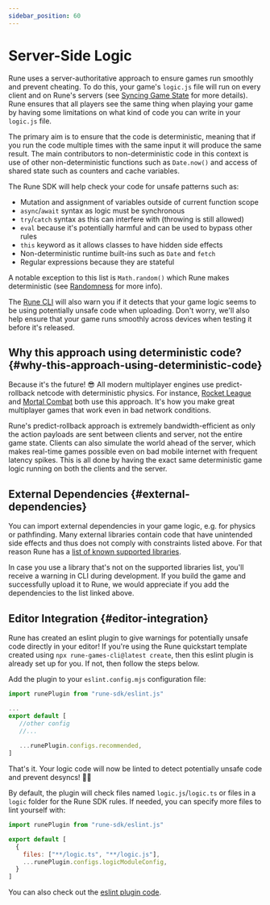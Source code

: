 ```yaml
---
sidebar_position: 60
---
```


# Server-Side Logic

Rune uses a server-authoritative approach to ensure games run smoothly and prevent cheating. To do this, your game's `logic.js` file will run on every client and on Rune's servers (see [Syncing Game State](../how-it-works/syncing-game-state) for more details). Rune ensures that all players see the same thing when playing your game by having some limitations on what kind of code you can write in your `logic.js` file.

The primary aim is to ensure that the code is deterministic, meaning that if you run the code multiple times with the same input it will produce the same result. The main contributors to non-deterministic code in this context is use of other non-deterministic functions such as `Date.now()` and access of shared state such as counters and cache variables.

The Rune SDK will help check your code for unsafe patterns such as:

- Mutation and assignment of variables outside of current function scope
- `async`/`await` syntax as logic must be synchronous
- `try`/`catch` syntax as this can interfere with  (throwing is still allowed)
- `eval` because it's potentially harmful and can be used to bypass other rules
- `this` keyword as it allows classes to have hidden side effects
- Non-deterministic runtime built-ins such as `Date` and `fetch`
- Regular expressions because they are stateful

A notable exception to this list is `Math.random()` which Rune makes deterministic (see [Randomness](../advanced/randomness.md) for more info).

The [Rune CLI](publishing/cli.md) will also warn you if it detects that your game logic seems to be using potentially unsafe code when uploading. Don't worry, we'll also help ensure that your game runs smoothly across devices when testing it before it's released.

## Why this approach using deterministic code? {#why-this-approach-using-deterministic-code}

Because it's the future! 😎 All modern multiplayer engines use predict-rollback netcode with deterministic physics. For instance, [Rocket League](https://www.youtube.com/watch?v=ueEmiDM94IE&t=1416s) and [Mortal Combat](https://www.youtube.com/watch?v=7jb0FOcImdg) both use this approach. It's how you make great multiplayer games that work even in bad network conditions.

Rune's predict-rollback approach is extremely bandwidth-efficient as only the action payloads are sent between clients and server, not the entire game state. Clients can also simulate the world ahead of the server, which makes real-time games possible even on bad mobile internet with frequent latency spikes. This is all done by having the exact same deterministic game logic running on both the clients and the server.

## External Dependencies {#external-dependencies}

You can import external dependencies in your game logic, e.g. for physics or pathfinding. Many external libraries contain code that have unintended side effects and thus does not comply with constraints listed above. For that reason Rune has a [list of known supported libraries](https://github.com/rune/rune/blob/staging/packages/vite-plugin-rune/src/dependency-whitelist.ts).

In case you use a library that's not on the supported libraries list, you'll receive a warning in CLI during development. If you build the game and successfully upload it to Rune, we would appreciate if you add the dependencies to the list linked above.


## Editor Integration {#editor-integration}

Rune has created an eslint plugin to give warnings for potentially unsafe code directly in your editor! If you're using the Rune quickstart template created using `npx rune-games-cli@latest create`, then this eslint plugin is already set up for you. If not, then follow the steps below.

Add the plugin to your `eslint.config.mjs` configuration file:

```js
import runePlugin from "rune-sdk/eslint.js"

...
export default [
   //other config
   //...
  
   ...runePlugin.configs.recommended,
]
```

That's it. Your logic code will now be linted to detect potentially unsafe code and prevent desyncs! 🧙‍♂️

By default, the plugin will check files named `logic.js`/`logic.ts` or files in a `logic` folder for the Rune SDK rules. If needed, you can specify more files to lint yourself with:

```js
import runePlugin from "rune-sdk/eslint.js"

export default [
  {
    files: ["**/logic.ts", "**/logic.js"],
    ...runePlugin.configs.logicModuleConfig,
  }
]
```

You can also check out the [eslint plugin code](https://github.com/rune/rune/tree/staging/packages/eslint-plugin-rune).
